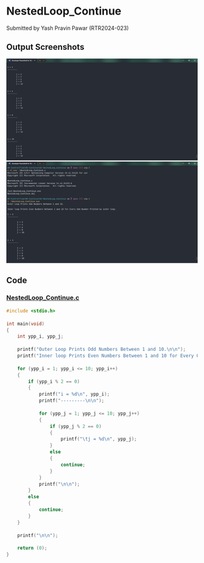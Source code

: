 # NestedLoop_Continue

Submitted by Yash Pravin Pawar (RTR2024-023)

## Output Screenshots
![01-output.png](./02-Screenshots/01-output.png)
![02-output.png](./02-Screenshots/02-output.png)

## Code
### [NestedLoop_Continue.c](./01-Code/NestedLoop_Continue.c)
```c
#include <stdio.h>

int main(void)
{
    int ypp_i, ypp_j;

    printf("Outer Loop Prints Odd Numbers Between 1 and 10.\n\n");
    printf("Inner loop Prints Even Numbers Between 1 and 10 for Every Odd Number Printed by outer loop.\n\n");

    for (ypp_i = 1; ypp_i <= 10; ypp_i++)
    {
        if (ypp_i % 2 == 0)
        {
            printf("i = %d\n", ypp_i);
            printf("---------\n\n");

            for (ypp_j = 1; ypp_j <= 10; ypp_j++)
            {
                if (ypp_j % 2 == 0)
                {
                    printf("\tj = %d\n", ypp_j);
                }
                else 
                {
                    continue;
                }
            }
            printf("\n\n");
        }
        else 
        {
            continue;
        }
    }

    printf("\n\n");

    return (0);
}
```
